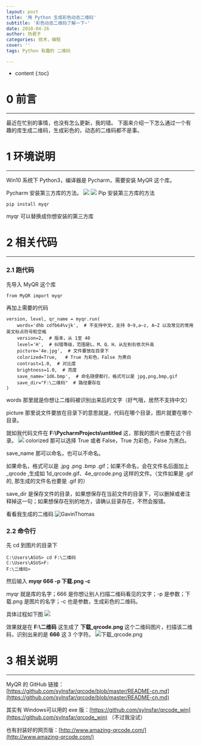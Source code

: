 ```yaml
---
layout: post
title: '用 Python 生成彩色动态二维码'
subtitle: '彩色动态二维码了解一下~'
date: 2018-04-26
author: 伪君子
categories: 技术，编程
cover: ''
tags: Python 有趣的 二维码

---
```


* content
{:toc}
#  0  前言

***



最近在忙别的事情，也没有怎么更新，我的错。
下面来介绍一下怎么通过一个有趣的库生成二维码，生成彩色的，动态的二维码都不是事。
#  1  环境说明

***



Win10 系统下 Python3，编译器是 Pycharm，需要安装 MyQR 这个库。

 Pycharm 安装第三方库的方法。
![](http://upload-images.jianshu.io/upload_images/2989110-eba62bb3986f0d64.png?imageMogr2/auto-orient/strip%7CimageView2/2/w/1240)
![](http://upload-images.jianshu.io/upload_images/2989110-c5f3b215895c51cb.png?imageMogr2/auto-orient/strip%7CimageView2/2/w/1240)
Pip 安装第三方库的方法

<pre><code class="language-python">pip install myqr</code></pre>

myqr 可以替换成你想安装的第三方库

#  2  相关代码

***



###  2.1 跑代码
先导入 MyQR 这个库

<pre><code class="language-python">from MyQR import myqr</code></pre>

再加上需要的代码

<pre><code class="language-python">version, level, qr_name = myqr.run(
    words='dhb cdfb64%vjk',  # 不支持中文，支持 0~9,a~z, A~Z 以及常见的常用英文标点符号和空格
    version=2,  # 版本，从 1至 40
    level='H',  # 纠错等级，范围是L、M、Q、H，从左到右依次升高
    picture='4e.jpg',  # 文件要放在目录下
    colorized=True,   # True 为彩色，False 为黑白
    contrast=1.0,  # 对比度
    brightness=1.0,  # 亮度
    save_name='1d6.bmp',  # 命名随便都行，格式可以是 jpg,png,bmp,gif
    save_dir="F:\二维码"  # 路径要存在
)</code></pre>

words 那里就是你想让二维码被识别出来后的文字（好气哦，居然不支持中文）

picture 那里说文件要放在目录下的意思就是，代码在哪个目录，图片就要在哪个目录。

就如我代码文件在 **F:\PycharmProjects\untitled** 这，那我的图片也要在这个目录。
![](https://upload-images.jianshu.io/upload_images/2989110-ca5cb08443f8a13a.png?imageMogr2/auto-orient/strip%7CimageView2/2/w/1240)
colorized 那可以选择 True 或者 False，True 为彩色，False 为黑白。

save_name 那可以命名，也可以不命名。

如果命名，格式可以是 .jpg .png .bmp .gif；如果不命名，会在文件名后面加上 _qrcode ,生成如 1d_qrcode.gif、4e_qrcode.png 这样的文件。（文件如果是 .gif的, 那生成的文件名也要是 .gif 的）

save_dir 是保存文件的目录，如果想保存在当前文件的目录下，可以删掉或者注释掉这一句；如果想保存在别的地方，请确认目录存在，不然会报错。

看看我生成的二维码
![GavinThomas](https://upload-images.jianshu.io/upload_images/2989110-991a2b4e4336c27c.png?imageMogr2/auto-orient/strip%7CimageView2/2/w/1240)

### 2.2  命令行
先 cd 到图片的目录下

<pre><code class="language-python">C:\Users\ASUS> cd F:\二维码
C:\Users\ASUS>F:
F:\二维码></code></pre>

然后输入 **myqr 666 -p 下载.png -c**

myqr 就是库的名字；666 是你想让别人扫描二维码看见的文字；-p 是参数；下载.png 是图片的名字；-c 也是参数，生成彩色的二维码。

具体过程如下图
![](https://upload-images.jianshu.io/upload_images/2989110-42e61e3dba7d4fac.png?imageMogr2/auto-orient/strip%7CimageView2/2/w/1240)

效果就是在 **F:\二维码** 这生成了 **下载_qrcode.png** 这个二维码图片，扫描该二维码，识别出来的是 **666** 这 3 个字符。
![下载_qrcode.png](https://upload-images.jianshu.io/upload_images/2989110-16380c692c77b80e.png?imageMogr2/auto-orient/strip%7CimageView2/2/w/1240)
#  3  相关说明

***



MyQR 的 GitHub 链接：[https://github.com/sylnsfar/qrcode/blob/master/README-cn.md](https://github.com/sylnsfar/qrcode/blob/master/README-cn.md)

其实有 Windows可以用的 exe 版：[https://github.com/sylnsfar/qrcode_win](https://github.com/sylnsfar/qrcode_win)  （不过我没试）

也有封装好的网页版：[http://www.amazing-qrcode.com/](http://www.amazing-qrcode.com/)